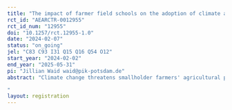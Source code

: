 ```yaml
---
title: "The impact of farmer field schools on the adoption of climate adaptation measures (AgrImpact)"
rct_id: "AEARCTR-0012955"
rct_id_num: "12955"
doi: "10.1257/rct.12955-1.0"
date: "2024-02-07"
status: "on_going"
jel: "C83 C93 I31 Q15 Q16 Q54 O12"
start_year: "2024-02-02"
end_year: "2025-05-31"
pi: "Jillian Waid waid@pik-potsdam.de"
abstract: "Climate change threatens smallholder farmers' agricultural production and food security in the Global South, and agroecological practices are a promising adaptation strategy. AgrImpact aims to determine the effectiveness of farmer field schools in supporting farmers to apply agroecological practices in the short term, using a randomized controlled trial (RCT). The initiative will conduct an RCT of the GIZ project PrAda II, using farmer field schools to support adopting these practices. The FFS target five value chains: pepper, cloves, honey, coffee, and vanilla. Farmers will be randomly assigned to a treatment or control condition in each area, and a sub-sample of these farmers will be surveyed both before and after the intervention. The results will be used to evaluate the suitability of farmer field schools in supporting farmers to adopt these more complex practices, as well as indicating short-term barriers,  providing a scientific basis for decision-making on interventions to support the adoption of agroecological practices.
"
layout: registration
---
```


